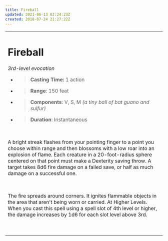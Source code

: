```yaml
---
title: Fireball
updated: 2021-06-13 02:24:23Z
created: 2018-07-24 21:27:22Z
---
```


<table><tbody><tr class="odd"><td><h1 id="fireball"><strong>Fireball</strong></h1><p><em>3rd-level evocation</em></p><ul><li><blockquote><p><strong>Casting Time:</strong> 1 action</p></blockquote></li><li><blockquote><p><strong>Range</strong>: 150 feet</p></blockquote></li><li><blockquote><p><strong>Components</strong>: V, S, M <em>(a tiny ball of bat guano and sulfur)</em></p></blockquote></li><li><blockquote><p><strong>Duration</strong>: Instantaneous</p></blockquote></li></ul><p> </p><p>A bright streak flashes from your pointing finger to a point you choose within range and then blossoms with a low roar into an explosion of flame. Each creature in a 20-foot-radius sphere centered on that point must make a Dexterity saving throw. A target takes 8d6 fire damage on a failed save, or half as much damage on a successful one.</p><p> </p><p>The fire spreads around corners. It ignites flammable objects in the area that aren't being worn or carried. At Higher Levels. When you cast this spell using a spell slot of 4th level or higher, the damage increases by 1d6 for each slot level above 3rd.</p><p> </p></td></tr></tbody></table>